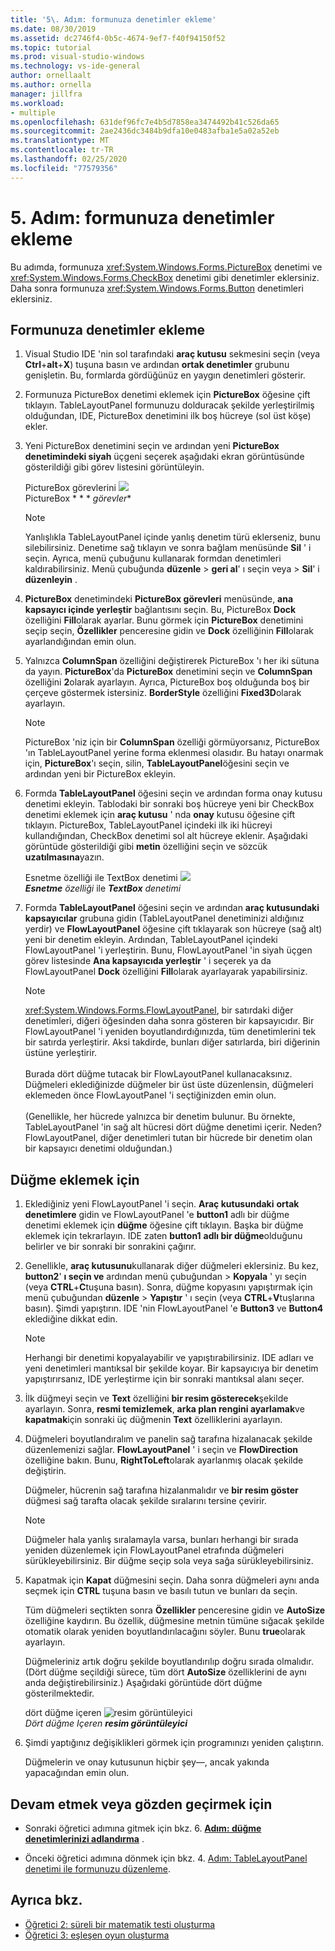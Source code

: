 ```yaml
---
title: '5\. Adım: formunuza denetimler ekleme'
ms.date: 08/30/2019
ms.assetid: dc2746f4-0b5c-4674-9ef7-f40f94150f52
ms.topic: tutorial
ms.prod: visual-studio-windows
ms.technology: vs-ide-general
author: ornellaalt
ms.author: ornella
manager: jillfra
ms.workload:
- multiple
ms.openlocfilehash: 631def96fc7e4b5d7858ea3474492b41c526da65
ms.sourcegitcommit: 2ae2436dc3484b9dfa10e0483afba1e5a02a52eb
ms.translationtype: MT
ms.contentlocale: tr-TR
ms.lasthandoff: 02/25/2020
ms.locfileid: "77579356"
---
```

# <a name="step-5-add-controls-to-your-form"></a>5\. Adım: formunuza denetimler ekleme

Bu adımda, formunuza <xref:System.Windows.Forms.PictureBox> denetimi ve <xref:System.Windows.Forms.CheckBox> denetimi gibi denetimler eklersiniz. Daha sonra formunuza <xref:System.Windows.Forms.Button> denetimleri eklersiniz.

## <a name="how-to-add-controls-to-your-form"></a>Formunuza denetimler ekleme

1. Visual Studio IDE 'nin sol tarafındaki **araç kutusu** sekmesini seçin (veya **Ctrl**+**alt**+**X**) tuşuna basın ve ardından **ortak denetimler** grubunu genişletin. Bu, formlarda gördüğünüz en yaygın denetimleri gösterir.

1. Formunuza PictureBox denetimi eklemek için **PictureBox** öğesine çift tıklayın. TableLayoutPanel formunuzu dolduracak şekilde yerleştirilmiş olduğundan, IDE, PictureBox denetimini ilk boş hücreye (sol üst köşe) ekler.

1. Yeni PictureBox denetimini seçin ve ardından yeni **PictureBox denetimindeki siyah** üçgeni seçerek aşağıdaki ekran görüntüsünde gösterildiği gibi görev listesini görüntüleyin.

    PictureBox görevlerini ![](../ide/media/express_pictureboxtasks.png)<br/>PictureBox * * * *görevler**

    > [!NOTE]
    > Yanlışlıkla TableLayoutPanel içinde yanlış denetim türü eklerseniz, bunu silebilirsiniz. Denetime sağ tıklayın ve sonra bağlam menüsünde **Sil** ' i seçin. Ayrıca, menü çubuğunu kullanarak formdan denetimleri kaldırabilirsiniz. Menü çubuğunda **düzenle** > **geri al**' ı seçin veya > **Sil**' i **düzenleyin** .

1. **PictureBox** denetimindeki **PictureBox görevleri** menüsünde, **ana kapsayıcı içinde yerleştir** bağlantısını seçin. Bu, PictureBox **Dock** özelliğini **Fill**olarak ayarlar. Bunu görmek için **PictureBox** denetimini seçip seçin, **Özellikler** penceresine gidin ve **Dock** özelliğinin **Fill**olarak ayarlandığından emin olun.

1. Yalnızca **ColumnSpan** özelliğini değiştirerek PictureBox 'ı her iki sütuna da yayın. **PictureBox**'da **PictureBox** denetimini seçin ve **ColumnSpan** özelliğini **2**olarak ayarlayın. Ayrıca, PictureBox boş olduğunda boş bir çerçeve göstermek istersiniz. **BorderStyle** özelliğini **Fixed3D**olarak ayarlayın.

    > [!NOTE]
    > PictureBox 'niz için bir **ColumnSpan** özelliği görmüyorsanız, PictureBox 'ın TableLayoutPanel yerine forma eklenmesi olasıdır. Bu hatayı onarmak için, **PictureBox**'ı seçin, silin, **TableLayoutPanel**öğesini seçin ve ardından yeni bir PictureBox ekleyin.

1. Formda **TableLayoutPanel** öğesini seçin ve ardından forma onay kutusu denetimi ekleyin. Tablodaki bir sonraki boş hücreye yeni bir CheckBox denetimi eklemek için **araç kutusu** ' nda **onay** kutusu öğesine çift tıklayın. PictureBox, TableLayoutPanel içindeki ilk iki hücreyi kullandığından, CheckBox denetimi sol alt hücreye eklenir. Aşağıdaki görüntüde gösterildiği gibi **metin** özelliğini seçin ve sözcük **uzatılmasına**yazın.

    Esnetme özelliği ile TextBox denetimi ![](../ide/media/express_pictureviewercheckbox.png)<br/>***Esnetme*** *özelliği* ile ***TextBox*** *denetimi*

1. Formda **TableLayoutPanel** öğesini seçin ve ardından **araç kutusundaki** **kapsayıcılar** grubuna gidin (TableLayoutPanel denetiminizi aldığınız yerdir) ve **FlowLayoutPanel** öğesine çift tıklayarak son hücreye (sağ alt) yeni bir denetim ekleyin. Ardından, TableLayoutPanel içindeki FlowLayoutPanel 'i yerleştirin. Bunu, FlowLayoutPanel 'in siyah üçgen görev listesinde **Ana kapsayıcıda yerleştir** ' i seçerek ya da FlowLayoutPanel **Dock** özelliğini **Fill**olarak ayarlayarak yapabilirsiniz.

    > [!NOTE]
    > <xref:System.Windows.Forms.FlowLayoutPanel>, bir satırdaki diğer denetimleri, diğeri öğesinden daha sonra gösteren bir kapsayıcıdır. Bir FlowLayoutPanel 'i yeniden boyutlandırdığınızda, tüm denetimlerini tek bir satırda yerleştirir. Aksi takdirde, bunları diğer satırlarda, biri diğerinin üstüne yerleştirir. <br/><br/>Burada dört düğme tutacak bir FlowLayoutPanel kullanacaksınız. Düğmeleri eklediğinizde düğmeler bir üst üste düzenlensin, düğmeleri eklemeden önce FlowLayoutPanel 'i seçtiğinizden emin olun. <br/><br/>(Genellikle, her hücrede yalnızca bir denetim bulunur. Bu örnekte, TableLayoutPanel 'in sağ alt hücresi dört düğme denetimi içerir. Neden?  FlowLayoutPanel, diğer denetimleri tutan bir hücrede bir denetim olan bir kapsayıcı denetimi olduğundan.)

## <a name="to-add-buttons"></a>Düğme eklemek için

1. Eklediğiniz yeni FlowLayoutPanel 'i seçin. **Araç kutusundaki** **ortak denetimlere** gidin ve FlowLayoutPanel 'e **button1** adlı bir düğme denetimi eklemek için **düğme** öğesine çift tıklayın. Başka bir düğme eklemek için tekrarlayın. IDE zaten **button1** **adlı bir düğme**olduğunu belirler ve bir sonraki bir sonrakini çağırır.

1. Genellikle, **araç kutusunu**kullanarak diğer düğmeleri eklersiniz. Bu kez, **button2**' **ı seçin ve** ardından menü çubuğundan > **Kopyala** ' yı seçin (veya **CTRL**+**C**tuşuna basın). Sonra, düğme kopyasını yapıştırmak için menü çubuğundan **düzenle** > **Yapıştır** ' ı seçin (veya **CTRL**+**V**tuşlarına basın). Şimdi yapıştırın. IDE 'nin FlowLayoutPanel 'e **Button3** ve **Button4** eklediğine dikkat edin.

    > [!NOTE]
    > Herhangi bir denetimi kopyalayabilir ve yapıştırabilirsiniz. IDE adları ve yeni denetimleri mantıksal bir şekilde koyar. Bir kapsayıcıya bir denetim yapıştırırsanız, IDE yerleştirme için bir sonraki mantıksal alanı seçer.

1. İlk düğmeyi seçin ve **Text** özelliğini **bir resim gösterecek**şekilde ayarlayın. Sonra, **resmi temizlemek**, **arka plan rengini ayarlamak**ve **kapatmak**için sonraki üç düğmenin **Text** özelliklerini ayarlayın.

1. Düğmeleri boyutlandıralım ve panelin sağ tarafına hizalanacak şekilde düzenlemenizi sağlar. **FlowLayoutPanel** ' i seçin ve **FlowDirection** özelliğine bakın. Bunu, **RightToLeft**olarak ayarlanmış olacak şekilde değiştirin.

   Düğmeler, hücrenin sağ tarafına hizalanmalıdır ve **bir resim göster** düğmesi sağ tarafta olacak şekilde sıralarını tersine çevirir.

    > [!NOTE]
    > Düğmeler hala yanlış sıralamayla varsa, bunları herhangi bir sırada yeniden düzenlemek için FlowLayoutPanel etrafında düğmeleri sürükleyebilirsiniz. Bir düğme seçip sola veya sağa sürükleyebilirsiniz.

1. Kapatmak için **Kapat** düğmesini seçin. Daha sonra düğmeleri aynı anda seçmek için **CTRL** tuşuna basın ve basılı tutun ve bunları da seçin.

   Tüm düğmeleri seçtikten sonra **Özellikler** penceresine gidin ve **AutoSize** özelliğine kaydırın. Bu özellik, düğmesine metnin tümüne sığacak şekilde otomatik olarak yeniden boyutlandırılacağını söyler. Bunu **true**olarak ayarlayın.

   Düğmeleriniz artık doğru şekilde boyutlandırılıp doğru sırada olmalıdır. (Dört düğme seçildiği sürece, tüm dört **AutoSize** özelliklerini de aynı anda değiştirebilirsiniz.) Aşağıdaki görüntüde dört düğme gösterilmektedir.

    dört düğme içeren ![resim görüntüleyici](../ide/media/express_autosize.png)<br/>*Dört düğme Içeren* ***resim görüntüleyici***

1. Şimdi yaptığınız değişiklikleri görmek için programınızı yeniden çalıştırın.

   Düğmelerin ve onay kutusunun hiçbir şey&mdash;, ancak yakında yapacağından emin olun.

## <a name="to-continue-or-review"></a>Devam etmek veya gözden geçirmek için

* Sonraki öğretici adımına gitmek için bkz. 6. **[Adım: düğme denetimlerinizi adlandırma](../ide/step-6-name-your-button-controls.md)** .

* Önceki öğretici adımına dönmek için bkz. 4. [Adım: TableLayoutPanel denetimi ile formunuzu düzenleme](../ide/step-4-lay-out-your-form-with-a-tablelayoutpanel-control.md).

## <a name="see-also"></a>Ayrıca bkz.

* [Öğretici 2: süreli bir matematik testi oluşturma](tutorial-2-create-a-timed-math-quiz.md)
* [Öğretici 3: eşleşen oyun oluşturma](tutorial-3-create-a-matching-game.md)
